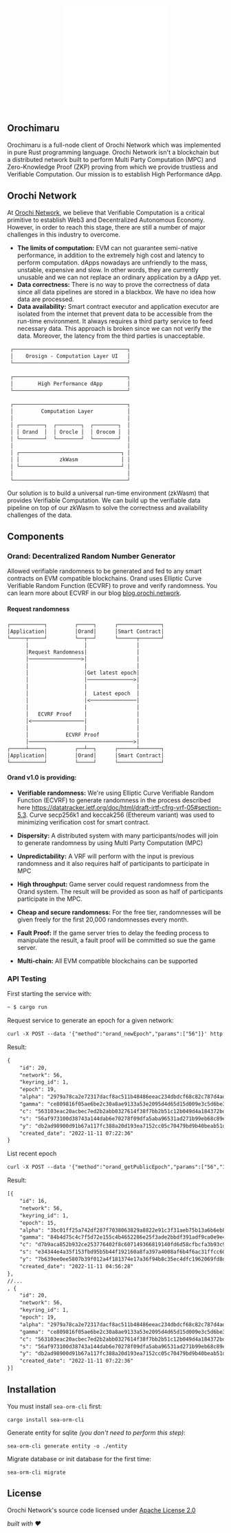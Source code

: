 <p align="center">
    <img src="./assets/orochimaru.png" alter="Orochimaru desu?">
</p>

## Orochimaru

Orochimaru is a full-node client of Orochi Network which was implemented in pure Rust programming language. Orochi Network isn't a blockchain but a distributed network built to perform Multi Party Computation (MPC) and Zero-Knowledge Proof (ZKP) proving from which we provide trustless and Verifiable Computation. Our mission is to establish High Performance dApp.

## Orochi Network

At [Orochi Network](https://orochi.network), we believe that Verifiable Computation is a critical primitive to establish Web3 and Decentralized Autonomous Economy. However, in order to reach this stage, there are still a number of major challenges in this industry to overcome.

- **The limits of computation:** EVM can not guarantee semi-native performance, in addition to the extremely high cost and latency to perform computation. dApps nowadays are unfriendly to the mass, unstable, expensive and slow. In other words, they are currently unusable and we can not replace an ordinary application by a dApp yet.
- **Data correctness:** There is no way to prove the correctness of data since all data pipelines are stored in a blackbox. We have no idea how data are processed.
- **Data availability:** Smart contract executor and application executor are isolated from the internet that prevent data to be accessible from the run-time environment. It always requires a third party service to feed necessary data. This approach is broken since we can not verify the data. Moreover, the latency from the third parties is unacceptable.

```text
 ┌─────────────────────────────────────┐
 │    Orosign - Computation Layer UI   │
 └─────────────────────────────────────┘

 ┌─────────────────────────────────────┐
 │        High Performance dApp        │
 └─────────────────────────────────────┘

 ┌─────────────────────────────────────┐
 │         Computation Layer           │
 │                                     │
 │ ┌────────┐  ┌────────┐  ┌────────┐  │
 │ │ Orand  │  │ Orocle │  │ Orocom │  │
 │ └────────┘  └────────┘  └────────┘  │
 │                                     │
 │ ┌─────────────────────────────────┐ │
 │ │             zkWasm              │ │
 │ └─────────────────────────────────┘ │
 │                                     │
 └─────────────────────────────────────┘
```

Our solution is to build a universal run-time environment (zkWasm) that provides Verifiable Computation. We can build up the verifiable data pipeline on top of our zkWasm to solve the correctness and availability challenges of the data.

## Components

### Orand: Decentralized Random Number Generator

Allowed verifiable randomness to be generated and fed to any smart contracts on EVM compatible blockchains. Orand uses Elliptic Curve Verifiable Random Function (ECVRF) to prove and verify randomness. You can learn more about ECVRF in our blog [blog.orochi.network](https://blog.orochi.network).

#### Request randomness

```
┌───────────┐         ┌─────┐      ┌──────────────┐
│Application│         │Orand│      │Smart Contract│
└─────┬─────┘         └──┬──┘      └──────┬───────┘
      │                  │                │
      │Request Randomness│                │
      │─────────────────>│                │
      │                  │                │
      │                  │Get latest epoch│
      │                  │───────────────>│
      │                  │                │
      │                  │  Latest epoch  │
      │                  │<───────────────│
      │                  │                │
      │   ECVRF Proof    │                │
      │<─────────────────│                │
      │                  │                │
      │            ECVRF Proof            │
      │──────────────────────────────────>│
┌─────┴─────┐         ┌──┴──┐      ┌──────┴───────┐
│Application│         │Orand│      │Smart Contract│
└───────────┘         └─────┘      └──────────────┘

```

#### Orand v1.0 is providing:

- **Verifiable randomness:** We're using Elliptic Curve Verifiable Random Function (ECVRF) to generate randomness in the process described here https://datatracker.ietf.org/doc/html/draft-irtf-cfrg-vrf-05#section-5.3. Curve secp256k1 and keccak256 (Ethereum variant) was used to minimizing verification cost for smart contract.

- **Dispersity:** A distributed system with many participants/nodes will join to generate randomness by using Multi Party Computation (MPC)

- **Unpredictability:** A VRF will perform with the input is previous randomness and it also requires half of participants to participate in MPC

- **High throughput:** Game server could request randomness from the Orand system. The result will be provided as soon as half of participants participate in the MPC.

- **Cheap and secure randomness:** For the free tier, randomnesses will be given freely for the first 20,000 randomnesses every month.

- **Fault Proof:** If the game server tries to delay the feeding process to manipulate the result, a fault proof will be committed so sue the game server.

- **Multi-chain:** All EVM compatible blockchains can be supported

### API Testing

First starting the service with:

```txt
~ $ cargo run
```

Request service to generate an epoch for a given network:

```txt
curl -X POST --data '{"method":"orand_newEpoch","params":["56"]}' http://localhost:3000
```

Result:

```txt
{
    "id": 20,
    "network": 56,
    "keyring_id": 1,
    "epoch": 19,
    "alpha": "2979a78ca2e72317dacf8ac511b48486eeac234dbdcf68c82c787d4adb9a2b17",
    "gamma": "ce809816f05ae6be2c30a8ae9133a53e2095d4d65d15d009e3c5d6be39a83d8eca32382fd95549dd5d3f82d55c71b7d002e5518897d29f20b9ddefc8f137bf36",
    "c": "563103eac20acbec7ed2b2abb0327614f38f7bb2b51c12b049d4a184372bdae2",
    "s": "56af973100d38743a144dab6e70278f09dfa5aba96531ad271b99eb68c89e44e",
    "y": "db2ad98900d91b67a117fc388a20d193ea7152cc05c70479bd9b40beab51d2bd",
    "created_date": "2022-11-11 07:22:36"
}
```

List recent epoch

```txt
curl -X POST --data '{"method":"orand_getPublicEpoch","params":["56","15"]}' http://localhost:3000
```

Result:

```txt
[{
    "id": 16,
    "network": 56,
    "keyring_id": 1,
    "epoch": 15,
    "alpha": "3bc01ff25a742df287f7038063829a8822e91c3f31aeb75b13a6b6eb8950e31b",
    "gamma": "84b4d75c4c7f5d72e155c4b4652286e25f3ade2bbdf391adf9ca0e9e464c60cc2c181327795728913d1f6dd2b407cc61c8d30190455b3a626d8a969219f6e8c3",
    "c": "d7b9aca852b932ce253776402f8c607149366819140fd6d58cfbcfa3b93c9ce5",
    "s": "e34344e4a35f153fbd95b5b44f192160a8fa397a4008af6b4f6ac31ffcc60c80",
    "y": "7b639ee0ee5807b39f012a4f181374e17a36f94b8c35ec4dfc1962069fd8d426",
    "created_date": "2022-11-11 04:56:28"
},
//...
, {
    "id": 20,
    "network": 56,
    "keyring_id": 1,
    "epoch": 19,
    "alpha": "2979a78ca2e72317dacf8ac511b48486eeac234dbdcf68c82c787d4adb9a2b17",
    "gamma": "ce809816f05ae6be2c30a8ae9133a53e2095d4d65d15d009e3c5d6be39a83d8eca32382fd95549dd5d3f82d55c71b7d002e5518897d29f20b9ddefc8f137bf36",
    "c": "563103eac20acbec7ed2b2abb0327614f38f7bb2b51c12b049d4a184372bdae2",
    "s": "56af973100d38743a144dab6e70278f09dfa5aba96531ad271b99eb68c89e44e",
    "y": "db2ad98900d91b67a117fc388a20d193ea7152cc05c70479bd9b40beab51d2bd",
    "created_date": "2022-11-11 07:22:36"
}]
```

## Installation

You must install `sea-orm-cli` first:

```
cargo install sea-orm-cli
```

Generate entity for sqlite _(you don't need to perform this step)_:

```
sea-orm-cli generate entity -o ./entity
```

Migrate database or init database for the first time:

```
sea-orm-cli migrate
```

## License

Orochi Network's source code licensed under [Apache License 2.0](./LICENSE)

_built with ❤️_
